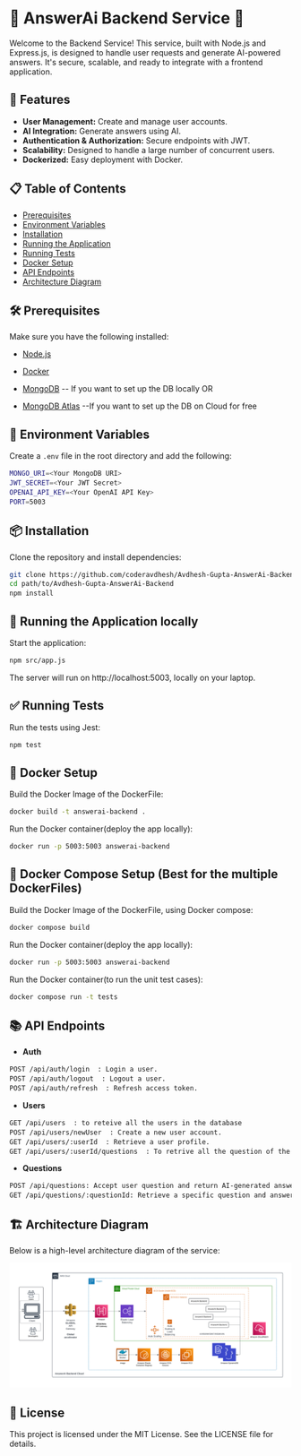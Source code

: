 # 🌟 AnswerAi Backend Service 🌟

Welcome to the Backend Service! This service, built with Node.js and Express.js, is designed to handle user requests and generate AI-powered answers. It's secure, scalable, and ready to integrate with a frontend application.

## 🚀 Features

- **User Management:** Create and manage user accounts.
- **AI Integration:** Generate answers using AI.
- **Authentication & Authorization:** Secure endpoints with JWT.
- **Scalability:** Designed to handle a large number of concurrent users.
- **Dockerized:** Easy deployment with Docker.

## 📋 Table of Contents

- [Prerequisites](#-prerequisites)
- [Environment Variables](#-environment-variables)
- [Installation](#-installation)
- [Running the Application](#-running-the-application)
- [Running Tests](#-running-tests)
- [Docker Setup](#-docker-setup)
- [API Endpoints](#-api-endpoints)
- [Architecture Diagram](#-architecture-diagram)

## 🛠 Prerequisites

Make sure you have the following installed:

- [Node.js](https://nodejs.org/)
- [Docker](https://www.docker.com/)

- [MongoDB](https://www.mongodb.com/) -- If you want to set up the DB locally
    OR
- [MongoDB Atlas](https://www.mongodb.com/products/platform/atlas-database) --If you want to set up the DB on Cloud for free

## 🔧 Environment Variables

Create a `.env` file in the root directory and add the following:
```bash
MONGO_URI=<Your MongoDB URI>
JWT_SECRET=<Your JWT Secret>
OPENAI_API_KEY=<Your OpenAI API Key>
PORT=5003
```

## 📦 Installation

Clone the repository and install dependencies:
```bash
git clone https://github.com/coderavdhesh/Avdhesh-Gupta-AnswerAi-Backend.git
cd path/to/Avdhesh-Gupta-AnswerAi-Backend
npm install
```

## 🏃 Running the Application locally

Start the application:
```bash
npm src/app.js
```
The server will run on http://localhost:5003, locally on your laptop.

## ✅ Running Tests

Run the tests using Jest:
```bash
npm test
```

## 🐳 Docker Setup

Build the Docker Image of the DockerFile:

```bash
docker build -t answerai-backend .
```

Run the Docker container(deploy the app locally):
```bash
docker run -p 5003:5003 answerai-backend
```

## 🐳 Docker Compose Setup (Best for the multiple DockerFiles)

Build the Docker Image of the DockerFile, using Docker compose:

```bash
docker compose build
```

Run the Docker container(deploy the app locally):
```bash
docker run -p 5003:5003 answerai-backend
```

Run the Docker container(to run the unit test cases):
```bash
docker compose run -t tests
```



## 📚 API Endpoints

- **Auth**
```bash
POST /api/auth/login  : Login a user.
POST /api/auth/logout  : Logout a user.
POST /api/auth/refresh  : Refresh access token.
```

- **Users**
```bash
GET /api/users  : to reteive all the users in the database
POST /api/users/newUser  : Create a new user account.
GET /api/users/:userId  : Retrieve a user profile.
GET /api/users/:userId/questions  : To retrive all the question of the specific user
```

- **Questions**
```bash
POST /api/questions: Accept user question and return AI-generated answer.
GET /api/questions/:questionId: Retrieve a specific question and answer by question ID.
```

## 🏗 Architecture Diagram

Below is a high-level architecture diagram of the service:

![Architecture Diagram](./images/answerai_design_diagram.png)

## 📖 License

This project is licensed under the MIT License. See the LICENSE file for details.
